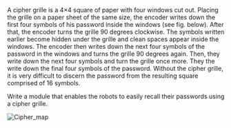A cipher grille is a 4×4 square of paper with four windows cut out.
Placing the grille on a paper sheet of the same size,
the encoder writes down the first four symbols of his password inside the windows (see fig. below).
After that, the encoder turns the grille 90 degrees clockwise.
The symbols written earlier become hidden under the grille and clean spaces appear inside the windows.
The encoder then writes down the next four symbols of the password in the windows and turns the grille 90 degrees again.
Then, they write down the next four symbols and turn the grille once more.
They the write down the final four symbols of the password.
Without the cipher grille, it is very difficult to discern the password from the resulting square comprised of 16 symbols.

Write a module that enables the robots to easily recall their passwords using a cipher grille.

![Cipher_map](cipher_map.svg)
